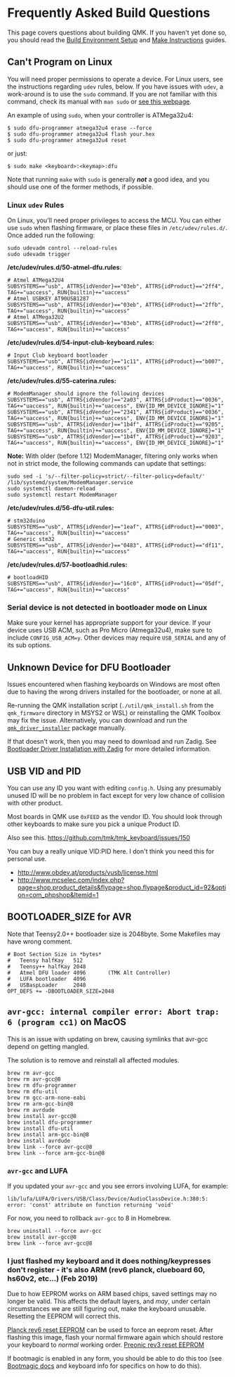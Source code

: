 # Frequently Asked Build Questions

This page covers questions about building QMK. If you haven't yet done so, you should read the [Build Environment Setup](getting_started_build_tools.md) and [Make Instructions](getting_started_make_guide.md) guides.

## Can't Program on Linux
You will need proper permissions to operate a device. For Linux users, see the instructions regarding `udev` rules, below. If you have issues with `udev`, a work-around is to use the `sudo` command. If you are not familiar with this command, check its manual with `man sudo` or [see this webpage](https://linux.die.net/man/8/sudo).

An example of using `sudo`, when your controller is ATMega32u4:

    $ sudo dfu-programmer atmega32u4 erase --force
    $ sudo dfu-programmer atmega32u4 flash your.hex
    $ sudo dfu-programmer atmega32u4 reset

or just:

    $ sudo make <keyboard>:<keymap>:dfu

Note that running `make` with `sudo` is generally ***not*** a good idea, and you should use one of the former methods, if possible.

### Linux `udev` Rules
On Linux, you'll need proper privileges to access the MCU. You can either use
`sudo` when flashing firmware, or place these files in `/etc/udev/rules.d/`. Once added run the following:
```console
sudo udevadm control --reload-rules
sudo udevadm trigger
```

**/etc/udev/rules.d/50-atmel-dfu.rules:**
```
# Atmel ATMega32U4
SUBSYSTEMS=="usb", ATTRS{idVendor}=="03eb", ATTRS{idProduct}=="2ff4", TAG+="uaccess", RUN{builtin}+="uaccess"
# Atmel USBKEY AT90USB1287
SUBSYSTEMS=="usb", ATTRS{idVendor}=="03eb", ATTRS{idProduct}=="2ffb", TAG+="uaccess", RUN{builtin}+="uaccess"
# Atmel ATMega32U2
SUBSYSTEMS=="usb", ATTRS{idVendor}=="03eb", ATTRS{idProduct}=="2ff0", TAG+="uaccess", RUN{builtin}+="uaccess"
```

**/etc/udev/rules.d/54-input-club-keyboard.rules:**

```
# Input Club keyboard bootloader
SUBSYSTEMS=="usb", ATTRS{idVendor}=="1c11", ATTRS{idProduct}=="b007", TAG+="uaccess", RUN{builtin}+="uaccess"
```

**/etc/udev/rules.d/55-caterina.rules:**
```
# ModemManager should ignore the following devices
SUBSYSTEMS=="usb", ATTRS{idVendor}=="2a03", ATTRS{idProduct}=="0036", TAG+="uaccess", RUN{builtin}+="uaccess", ENV{ID_MM_DEVICE_IGNORE}="1"
SUBSYSTEMS=="usb", ATTRS{idVendor}=="2341", ATTRS{idProduct}=="0036", TAG+="uaccess", RUN{builtin}+="uaccess", ENV{ID_MM_DEVICE_IGNORE}="1"
SUBSYSTEMS=="usb", ATTRS{idVendor}=="1b4f", ATTRS{idProduct}=="9205", TAG+="uaccess", RUN{builtin}+="uaccess", ENV{ID_MM_DEVICE_IGNORE}="1"
SUBSYSTEMS=="usb", ATTRS{idVendor}=="1b4f", ATTRS{idProduct}=="9203", TAG+="uaccess", RUN{builtin}+="uaccess", ENV{ID_MM_DEVICE_IGNORE}="1"
```

**Note:** With older (before 1.12) ModemManager, filtering only works when not in strict mode, the following commands can update that settings:
```console
sudo sed -i 's/--filter-policy=strict/--filter-policy=default/' /lib/systemd/system/ModemManager.service
sudo systemctl daemon-reload
sudo systemctl restart ModemManager
```

**/etc/udev/rules.d/56-dfu-util.rules:**
```
# stm32duino
SUBSYSTEMS=="usb", ATTRS{idVendor}=="1eaf", ATTRS{idProduct}=="0003", TAG+="uaccess", RUN{builtin}+="uaccess"
# Generic stm32
SUBSYSTEMS=="usb", ATTRS{idVendor}=="0483", ATTRS{idProduct}=="df11", TAG+="uaccess", RUN{builtin}+="uaccess"
```

**/etc/udev/rules.d/57-bootloadhid.rules:**
```
# bootloadHID
SUBSYSTEMS=="usb", ATTRS{idVendor}=="16c0", ATTRS{idProduct}=="05df", TAG+="uaccess", RUN{builtin}+="uaccess"
```

### Serial device is not detected in bootloader mode on Linux
Make sure your kernel has appropriate support for your device. If your device uses USB ACM, such as
Pro Micro (Atmega32u4), make sure to include `CONFIG_USB_ACM=y`. Other devices may require `USB_SERIAL` and any of its sub options.

## Unknown Device for DFU Bootloader

Issues encountered when flashing keyboards on Windows are most often due to having the wrong drivers installed for the bootloader, or none at all.

Re-running the QMK installation script (`./util/qmk_install.sh` from the `qmk_firmware` directory in MSYS2 or WSL) or reinstalling the QMK Toolbox may fix the issue. Alternatively, you can download and run the [`qmk_driver_installer`](https://github.com/qmk/qmk_driver_installer) package manually.

If that doesn't work, then you may need to download and run Zadig. See [Bootloader Driver Installation with Zadig](driver_installation_zadig.md) for more detailed information.

## USB VID and PID
You can use any ID you want with editing `config.h`. Using any presumably unused ID will be no problem in fact except for very low chance of collision with other product.

Most boards in QMK use `0xFEED` as the vendor ID. You should look through other keyboards to make sure you pick a unique Product ID.

Also see this.
https://github.com/tmk/tmk_keyboard/issues/150

You can buy a really unique VID:PID here. I don't think you need this for personal use.
- http://www.obdev.at/products/vusb/license.html
- http://www.mcselec.com/index.php?page=shop.product_details&flypage=shop.flypage&product_id=92&option=com_phpshop&Itemid=1

## BOOTLOADER_SIZE for AVR
Note that Teensy2.0++ bootloader size is 2048byte. Some Makefiles may have wrong comment.

```
# Boot Section Size in *bytes*
#   Teensy halfKay   512
#   Teensy++ halfKay 2048
#   Atmel DFU loader 4096       (TMK Alt Controller)
#   LUFA bootloader  4096
#   USBaspLoader     2048
OPT_DEFS += -DBOOTLOADER_SIZE=2048
```

## `avr-gcc: internal compiler error: Abort trap: 6 (program cc1)` on MacOS
This is an issue with updating on brew, causing symlinks that avr-gcc depend on getting mangled.

The solution is to remove and reinstall all affected modules.

```
brew rm avr-gcc
brew rm avr-gcc@8
brew rm dfu-programmer
brew rm dfu-util
brew rm gcc-arm-none-eabi
brew rm arm-gcc-bin@8
brew rm avrdude
brew install avr-gcc@8
brew install dfu-programmer
brew install dfu-util
brew install arm-gcc-bin@8
brew install avrdude
brew link --force avr-gcc@8
brew link --force arm-gcc-bin@8

```

### `avr-gcc` and LUFA

If you updated your `avr-gcc` and you see errors involving LUFA, for example:

`lib/lufa/LUFA/Drivers/USB/Class/Device/AudioClassDevice.h:380:5: error: 'const' attribute on function returning 'void'`

For now, you need to rollback `avr-gcc` to 8 in Homebrew.

```
brew uninstall --force avr-gcc
brew install avr-gcc@8
brew link --force avr-gcc@8
```

### I just flashed my keyboard and it does nothing/keypresses don't register - it's also ARM (rev6 planck, clueboard 60, hs60v2, etc...) (Feb 2019)
Due to how EEPROM works on ARM based chips, saved settings may no longer be valid.  This affects the default layers, and *may*, under certain circumstances we are still figuring out, make the keyboard unusable.  Resetting the EEPROM will correct this.

[Planck rev6 reset EEPROM](https://cdn.discordapp.com/attachments/473506116718952450/539284620861243409/planck_rev6_default.bin) can be used to force an eeprom reset. After flashing this image, flash your normal firmware again which should restore your keyboard to _normal_ working order.
[Preonic rev3 reset EEPROM](https://cdn.discordapp.com/attachments/473506116718952450/537849497313738762/preonic_rev3_default.bin)

If bootmagic is enabled in any form, you should be able to do this too (see [Bootmagic docs](feature_bootmagic.md) and keyboard info for specifics on how to do this).
